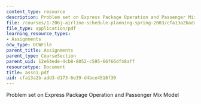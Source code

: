 ```yaml
---
content_type: resource
description: Problem set on Express Package Operation and Passenger Mix Model
file: /courses/1-206j-airline-schedule-planning-spring-2003/cfa13a2badd3d1736e39d4bce4516f30_assn1.pdf
file_type: application/pdf
learning_resource_types:
- Assignments
ocw_type: OCWFile
parent_title: Assignments
parent_type: CourseSection
parent_uid: 12e64ede-4cb8-8052-c595-66f66df48aff
resourcetype: Document
title: assn1.pdf
uid: cfa13a2b-add3-d173-6e39-d4bce4516f30
---
```

Problem set on Express Package Operation and Passenger Mix Model

